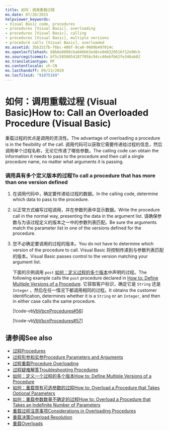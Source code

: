 ```yaml
---
title: 如何：调用重载过程
ms.date: 07/20/2015
helpviewer_keywords:
- Visual Basic code, procedures
- procedures [Visual Basic], overloading
- procedures [Visual Basic], calling
- procedures [Visual Basic], multiple versions
- procedure calls [Visual Basic], overloaded
ms.assetid: 3bb331fb-f6bc-406f-9ca0-9609b497014c
ms.openlocfilehash: 68b8a9898cba846b63ed8ce9d8329516f12e90cb
ms.sourcegitcommit: bf5c5850654187705bc94cc40ebfb62fe346ab02
ms.translationtype: MT
ms.contentlocale: zh-CN
ms.lasthandoff: 09/23/2020
ms.locfileid: "91075169"
---
```

# <a name="how-to-call-an-overloaded-procedure-visual-basic"></a><span data-ttu-id="6cbe9-102">如何：调用重载过程 (Visual Basic)</span><span class="sxs-lookup"><span data-stu-id="6cbe9-102">How to: Call an Overloaded Procedure (Visual Basic)</span></span>

<span data-ttu-id="6cbe9-103">重载过程的优点是调用的灵活性。</span><span class="sxs-lookup"><span data-stu-id="6cbe9-103">The advantage of overloading a procedure is in the flexibility of the call.</span></span> <span data-ttu-id="6cbe9-104">调用代码可以获取它需要传递给过程的信息，然后调用单个过程名称，无论它传递了哪些参数。</span><span class="sxs-lookup"><span data-stu-id="6cbe9-104">The calling code can obtain the information it needs to pass to the procedure and then call a single procedure name, no matter what arguments it is passing.</span></span>  
  
### <a name="to-call-a-procedure-that-has-more-than-one-version-defined"></a><span data-ttu-id="6cbe9-105">调用具有多个定义版本的过程</span><span class="sxs-lookup"><span data-stu-id="6cbe9-105">To call a procedure that has more than one version defined</span></span>  
  
1. <span data-ttu-id="6cbe9-106">在调用代码中，确定要传递给过程的数据。</span><span class="sxs-lookup"><span data-stu-id="6cbe9-106">In the calling code, determine which data to pass to the procedure.</span></span>  
  
2. <span data-ttu-id="6cbe9-107">以正常方式编写过程调用，并在参数列表中显示数据。</span><span class="sxs-lookup"><span data-stu-id="6cbe9-107">Write the procedure call in the normal way, presenting the data in the argument list.</span></span> <span data-ttu-id="6cbe9-108">请确保参数与为该过程定义的版本之一中的参数列表匹配。</span><span class="sxs-lookup"><span data-stu-id="6cbe9-108">Be sure the arguments match the parameter list in one of the versions defined for the procedure.</span></span>  
  
3. <span data-ttu-id="6cbe9-109">您不必确定要调用的过程的版本。</span><span class="sxs-lookup"><span data-stu-id="6cbe9-109">You do not have to determine which version of the procedure to call.</span></span> <span data-ttu-id="6cbe9-110">Visual Basic 将控制传递到与参数列表匹配的版本。</span><span class="sxs-lookup"><span data-stu-id="6cbe9-110">Visual Basic passes control to the version matching your argument list.</span></span>  
  
     <span data-ttu-id="6cbe9-111">下面的示例调用 `post` [如何：定义过程的多个版本](./how-to-define-multiple-versions-of-a-procedure.md)中声明的过程。</span><span class="sxs-lookup"><span data-stu-id="6cbe9-111">The following example calls the `post` procedure declared in [How to: Define Multiple Versions of a Procedure](./how-to-define-multiple-versions-of-a-procedure.md).</span></span> <span data-ttu-id="6cbe9-112">它获取客户标识，确定它是 `String` 还是 `Integer` ，然后在任一情况下都调用相同的过程。</span><span class="sxs-lookup"><span data-stu-id="6cbe9-112">It obtains the customer identification, determines whether it is a `String` or an `Integer`, and then in either case calls the same procedure.</span></span>  
  
     [!code-vb[VbVbcnProcedures#56](~/samples/snippets/visualbasic/VS_Snippets_VBCSharp/VbVbcnProcedures/VB/Class1.vb#56)]  
  
     [!code-vb[VbVbcnProcedures#57](~/samples/snippets/visualbasic/VS_Snippets_VBCSharp/VbVbcnProcedures/VB/Class1.vb#57)]  
  
## <a name="see-also"></a><span data-ttu-id="6cbe9-113">请参阅</span><span class="sxs-lookup"><span data-stu-id="6cbe9-113">See also</span></span>

- [<span data-ttu-id="6cbe9-114">过程</span><span class="sxs-lookup"><span data-stu-id="6cbe9-114">Procedures</span></span>](./index.md)
- [<span data-ttu-id="6cbe9-115">过程形参和实参</span><span class="sxs-lookup"><span data-stu-id="6cbe9-115">Procedure Parameters and Arguments</span></span>](./procedure-parameters-and-arguments.md)
- [<span data-ttu-id="6cbe9-116">过程重载</span><span class="sxs-lookup"><span data-stu-id="6cbe9-116">Procedure Overloading</span></span>](./procedure-overloading.md)
- [<span data-ttu-id="6cbe9-117">过程疑难解答</span><span class="sxs-lookup"><span data-stu-id="6cbe9-117">Troubleshooting Procedures</span></span>](./troubleshooting-procedures.md)
- [<span data-ttu-id="6cbe9-118">如何：定义一个过程的多个版本</span><span class="sxs-lookup"><span data-stu-id="6cbe9-118">How to: Define Multiple Versions of a Procedure</span></span>](./how-to-define-multiple-versions-of-a-procedure.md)
- [<span data-ttu-id="6cbe9-119">如何：重载带有可选参数的过程</span><span class="sxs-lookup"><span data-stu-id="6cbe9-119">How to: Overload a Procedure that Takes Optional Parameters</span></span>](./how-to-overload-a-procedure-that-takes-optional-parameters.md)
- [<span data-ttu-id="6cbe9-120">如何：重载参数数量不确定的过程</span><span class="sxs-lookup"><span data-stu-id="6cbe9-120">How to: Overload a Procedure that Takes an Indefinite Number of Parameters</span></span>](./how-to-overload-a-procedure-that-takes-an-indefinite-number-of-parameters.md)
- [<span data-ttu-id="6cbe9-121">重载过程注意事项</span><span class="sxs-lookup"><span data-stu-id="6cbe9-121">Considerations in Overloading Procedures</span></span>](./considerations-in-overloading-procedures.md)
- [<span data-ttu-id="6cbe9-122">重载决策</span><span class="sxs-lookup"><span data-stu-id="6cbe9-122">Overload Resolution</span></span>](./overload-resolution.md)
- [<span data-ttu-id="6cbe9-123">重载</span><span class="sxs-lookup"><span data-stu-id="6cbe9-123">Overloads</span></span>](../../../language-reference/modifiers/overloads.md)
